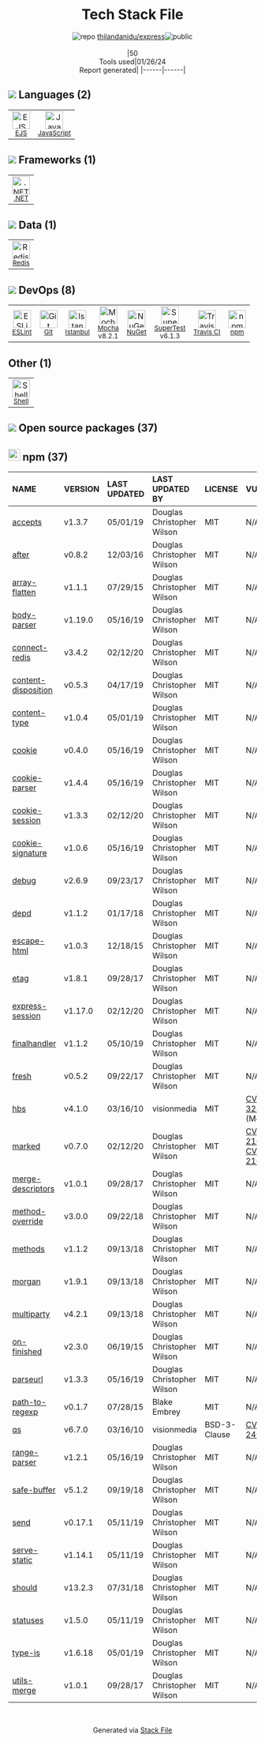 <!--
&lt;--- Readme.md Snippet without images Start ---&gt;
## Tech Stack
thilandanidu/express is built on the following main stack:

- [Mocha](http://mochajs.org/) – Javascript Testing Framework
- [.NET](http://www.microsoft.com/net/) – Frameworks (Full Stack)
- [Redis](http://redis.io/) – In-Memory Databases
- [JavaScript](https://developer.mozilla.org/en-US/docs/Web/JavaScript) – Languages
- [Istanbul](http://gotwarlost.github.io/istanbul/) – Code Coverage
- [EJS](https://ejs.co/) – Templating Languages & Extensions
- [ESLint](http://eslint.org/) – Code Review
- [SuperTest](https://www.npmjs.com/package/supertest) – Javascript Testing Framework
- [Shell](https://en.wikipedia.org/wiki/Shell_script) – Shells
- [Travis CI](http://travis-ci.com/) – Continuous Integration

Full tech stack [here](/techstack.md)

&lt;--- Readme.md Snippet without images End ---&gt;

&lt;--- Readme.md Snippet with images Start ---&gt;
## Tech Stack
thilandanidu/express is built on the following main stack:

- <img width='25' height='25' src='https://img.stackshare.io/service/832/mocha.png' alt='Mocha'/> [Mocha](http://mochajs.org/) – Javascript Testing Framework
- <img width='25' height='25' src='https://img.stackshare.io/service/1014/IoPy1dce_400x400.png' alt='.NET'/> [.NET](http://www.microsoft.com/net/) – Frameworks (Full Stack)
- <img width='25' height='25' src='https://img.stackshare.io/service/1031/default_cbce472cd134adc6688572f999e9122b9657d4ba.png' alt='Redis'/> [Redis](http://redis.io/) – In-Memory Databases
- <img width='25' height='25' src='https://img.stackshare.io/service/1209/javascript.jpeg' alt='JavaScript'/> [JavaScript](https://developer.mozilla.org/en-US/docs/Web/JavaScript) – Languages
- <img width='25' height='25' src='https://img.stackshare.io/service/2105/default_78659c552327b8ff3592c2aa1694ea92c974a8d5.png' alt='Istanbul'/> [Istanbul](http://gotwarlost.github.io/istanbul/) – Code Coverage
- <img width='25' height='25' src='https://img.stackshare.io/no-img-open-source.png' alt='EJS'/> [EJS](https://ejs.co/) – Templating Languages & Extensions
- <img width='25' height='25' src='https://img.stackshare.io/service/3337/Q4L7Jncy.jpg' alt='ESLint'/> [ESLint](http://eslint.org/) – Code Review
- <img width='25' height='25' src='https://img.stackshare.io/no-img-open-source.png' alt='SuperTest'/> [SuperTest](https://www.npmjs.com/package/supertest) – Javascript Testing Framework
- <img width='25' height='25' src='https://img.stackshare.io/service/4631/default_c2062d40130562bdc836c13dbca02d318205a962.png' alt='Shell'/> [Shell](https://en.wikipedia.org/wiki/Shell_script) – Shells
- <img width='25' height='25' src='https://img.stackshare.io/service/460/Lu6cGu0z_400x400.png' alt='Travis CI'/> [Travis CI](http://travis-ci.com/) – Continuous Integration

Full tech stack [here](/techstack.md)

&lt;--- Readme.md Snippet with images End ---&gt;
-->
<div align="center">

# Tech Stack File
![](https://img.stackshare.io/repo.svg "repo") [thilandanidu/express](https://github.com/thilandanidu/express)![](https://img.stackshare.io/public_badge.svg "public")
<br/><br/>
|50<br/>Tools used|01/26/24 <br/>Report generated|
|------|------|
</div>

## <img src='https://img.stackshare.io/languages.svg'/> Languages (2)
<table><tr>
  <td align='center'>
  <img width='36' height='36' src='https://img.stackshare.io/no-img-open-source.png' alt='EJS'>
  <br>
  <sub><a href="https://ejs.co/">EJS</a></sub>
  <br>
  <sub></sub>
</td>

<td align='center'>
  <img width='36' height='36' src='https://img.stackshare.io/service/1209/javascript.jpeg' alt='JavaScript'>
  <br>
  <sub><a href="https://developer.mozilla.org/en-US/docs/Web/JavaScript">JavaScript</a></sub>
  <br>
  <sub></sub>
</td>

</tr>
</table>

## <img src='https://img.stackshare.io/frameworks.svg'/> Frameworks (1)
<table><tr>
  <td align='center'>
  <img width='36' height='36' src='https://img.stackshare.io/service/1014/IoPy1dce_400x400.png' alt='.NET'>
  <br>
  <sub><a href="http://www.microsoft.com/net/">.NET</a></sub>
  <br>
  <sub></sub>
</td>

</tr>
</table>

## <img src='https://img.stackshare.io/databases.svg'/> Data (1)
<table><tr>
  <td align='center'>
  <img width='36' height='36' src='https://img.stackshare.io/service/1031/default_cbce472cd134adc6688572f999e9122b9657d4ba.png' alt='Redis'>
  <br>
  <sub><a href="http://redis.io/">Redis</a></sub>
  <br>
  <sub></sub>
</td>

</tr>
</table>

## <img src='https://img.stackshare.io/devops.svg'/> DevOps (8)
<table><tr>
  <td align='center'>
  <img width='36' height='36' src='https://img.stackshare.io/service/3337/Q4L7Jncy.jpg' alt='ESLint'>
  <br>
  <sub><a href="http://eslint.org/">ESLint</a></sub>
  <br>
  <sub></sub>
</td>

<td align='center'>
  <img width='36' height='36' src='https://img.stackshare.io/service/1046/git.png' alt='Git'>
  <br>
  <sub><a href="http://git-scm.com/">Git</a></sub>
  <br>
  <sub></sub>
</td>

<td align='center'>
  <img width='36' height='36' src='https://img.stackshare.io/service/2105/default_78659c552327b8ff3592c2aa1694ea92c974a8d5.png' alt='Istanbul'>
  <br>
  <sub><a href="http://gotwarlost.github.io/istanbul/">Istanbul</a></sub>
  <br>
  <sub></sub>
</td>

<td align='center'>
  <img width='36' height='36' src='https://img.stackshare.io/service/832/mocha.png' alt='Mocha'>
  <br>
  <sub><a href="http://mochajs.org/">Mocha</a></sub>
  <br>
  <sub>v8.2.1</sub>
</td>

<td align='center'>
  <img width='36' height='36' src='https://img.stackshare.io/service/2637/6I3oEOP4_400x400.jpg' alt='NuGet'>
  <br>
  <sub><a href="https://www.nuget.org/">NuGet</a></sub>
  <br>
  <sub></sub>
</td>

<td align='center'>
  <img width='36' height='36' src='https://img.stackshare.io/no-img-open-source.png' alt='SuperTest'>
  <br>
  <sub><a href="https://www.npmjs.com/package/supertest">SuperTest</a></sub>
  <br>
  <sub>v6.1.3</sub>
</td>

<td align='center'>
  <img width='36' height='36' src='https://img.stackshare.io/service/460/Lu6cGu0z_400x400.png' alt='Travis CI'>
  <br>
  <sub><a href="http://travis-ci.com/">Travis CI</a></sub>
  <br>
  <sub></sub>
</td>

<td align='center'>
  <img width='36' height='36' src='https://img.stackshare.io/service/1120/lejvzrnlpb308aftn31u.png' alt='npm'>
  <br>
  <sub><a href="https://www.npmjs.com/">npm</a></sub>
  <br>
  <sub></sub>
</td>

</tr>
</table>

## Other (1)
<table><tr>
  <td align='center'>
  <img width='36' height='36' src='https://img.stackshare.io/service/4631/default_c2062d40130562bdc836c13dbca02d318205a962.png' alt='Shell'>
  <br>
  <sub><a href="https://en.wikipedia.org/wiki/Shell_script">Shell</a></sub>
  <br>
  <sub></sub>
</td>

</tr>
</table>


## <img src='https://img.stackshare.io/group.svg' /> Open source packages (37)</h2>

## <img width='24' height='24' src='https://img.stackshare.io/service/1120/lejvzrnlpb308aftn31u.png'/> npm (37)

|NAME|VERSION|LAST UPDATED|LAST UPDATED BY|LICENSE|VULNERABILITIES|
|:------|:------|:------|:------|:------|:------|
|[accepts](https://www.npmjs.com/accepts)|v1.3.7|05/01/19|Douglas Christopher Wilson |MIT|N/A|
|[after](https://www.npmjs.com/after)|v0.8.2|12/03/16|Douglas Christopher Wilson |MIT|N/A|
|[array-flatten](https://www.npmjs.com/array-flatten)|v1.1.1|07/29/15|Douglas Christopher Wilson |MIT|N/A|
|[body-parser](https://www.npmjs.com/body-parser)|v1.19.0|05/16/19|Douglas Christopher Wilson |MIT|N/A|
|[connect-redis](https://www.npmjs.com/connect-redis)|v3.4.2|02/12/20|Douglas Christopher Wilson |MIT|N/A|
|[content-disposition](https://www.npmjs.com/content-disposition)|v0.5.3|04/17/19|Douglas Christopher Wilson |MIT|N/A|
|[content-type](https://www.npmjs.com/content-type)|v1.0.4|05/01/19|Douglas Christopher Wilson |MIT|N/A|
|[cookie](https://www.npmjs.com/cookie)|v0.4.0|05/16/19|Douglas Christopher Wilson |MIT|N/A|
|[cookie-parser](https://www.npmjs.com/cookie-parser)|v1.4.4|05/16/19|Douglas Christopher Wilson |MIT|N/A|
|[cookie-session](https://www.npmjs.com/cookie-session)|v1.3.3|02/12/20|Douglas Christopher Wilson |MIT|N/A|
|[cookie-signature](https://www.npmjs.com/cookie-signature)|v1.0.6|05/16/19|Douglas Christopher Wilson |MIT|N/A|
|[debug](https://www.npmjs.com/debug)|v2.6.9|09/23/17|Douglas Christopher Wilson |MIT|N/A|
|[depd](https://www.npmjs.com/depd)|v1.1.2|01/17/18|Douglas Christopher Wilson |MIT|N/A|
|[escape-html](https://www.npmjs.com/escape-html)|v1.0.3|12/18/15|Douglas Christopher Wilson |MIT|N/A|
|[etag](https://www.npmjs.com/etag)|v1.8.1|09/28/17|Douglas Christopher Wilson |MIT|N/A|
|[express-session](https://www.npmjs.com/express-session)|v1.17.0|02/12/20|Douglas Christopher Wilson |MIT|N/A|
|[finalhandler](https://www.npmjs.com/finalhandler)|v1.1.2|05/10/19|Douglas Christopher Wilson |MIT|N/A|
|[fresh](https://www.npmjs.com/fresh)|v0.5.2|09/22/17|Douglas Christopher Wilson |MIT|N/A|
|[hbs](https://www.npmjs.com/hbs)|v4.1.0|03/16/10|visionmedia |MIT|[CVE-2021-32822](https://github.com/advisories/GHSA-7f5c-rpf4-86p8) (Moderate)|
|[marked](https://www.npmjs.com/marked)|v0.7.0|02/12/20|Douglas Christopher Wilson |MIT|[CVE-2022-21681](https://github.com/advisories/GHSA-5v2h-r2cx-5xgj) (High)<br/>[CVE-2022-21680](https://github.com/advisories/GHSA-rrrm-qjm4-v8hf) (High)|
|[merge-descriptors](https://www.npmjs.com/merge-descriptors)|v1.0.1|09/28/17|Douglas Christopher Wilson |MIT|N/A|
|[method-override](https://www.npmjs.com/method-override)|v3.0.0|09/22/18|Douglas Christopher Wilson |MIT|N/A|
|[methods](https://www.npmjs.com/methods)|v1.1.2|09/13/18|Douglas Christopher Wilson |MIT|N/A|
|[morgan](https://www.npmjs.com/morgan)|v1.9.1|09/13/18|Douglas Christopher Wilson |MIT|N/A|
|[multiparty](https://www.npmjs.com/multiparty)|v4.2.1|09/13/18|Douglas Christopher Wilson |MIT|N/A|
|[on-finished](https://www.npmjs.com/on-finished)|v2.3.0|06/19/15|Douglas Christopher Wilson |MIT|N/A|
|[parseurl](https://www.npmjs.com/parseurl)|v1.3.3|05/16/19|Douglas Christopher Wilson |MIT|N/A|
|[path-to-regexp](https://www.npmjs.com/path-to-regexp)|v0.1.7|07/28/15|Blake Embrey |MIT|N/A|
|[qs](https://www.npmjs.com/qs)|v6.7.0|03/16/10|visionmedia |BSD-3-Clause|[CVE-2022-24999](https://github.com/advisories/GHSA-hrpp-h998-j3pp) (High)|
|[range-parser](https://www.npmjs.com/range-parser)|v1.2.1|05/16/19|Douglas Christopher Wilson |MIT|N/A|
|[safe-buffer](https://www.npmjs.com/safe-buffer)|v5.1.2|09/19/18|Douglas Christopher Wilson |MIT|N/A|
|[send](https://www.npmjs.com/send)|v0.17.1|05/11/19|Douglas Christopher Wilson |MIT|N/A|
|[serve-static](https://www.npmjs.com/serve-static)|v1.14.1|05/11/19|Douglas Christopher Wilson |MIT|N/A|
|[should](https://www.npmjs.com/should)|v13.2.3|07/31/18|Douglas Christopher Wilson |MIT|N/A|
|[statuses](https://www.npmjs.com/statuses)|v1.5.0|05/11/19|Douglas Christopher Wilson |MIT|N/A|
|[type-is](https://www.npmjs.com/type-is)|v1.6.18|05/01/19|Douglas Christopher Wilson |MIT|N/A|
|[utils-merge](https://www.npmjs.com/utils-merge)|v1.0.1|09/28/17|Douglas Christopher Wilson |MIT|N/A|

<br/>
<div align='center'>

Generated via [Stack File](https://github.com/marketplace/stack-file)
